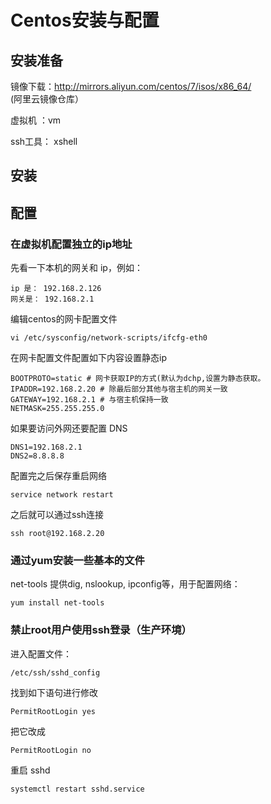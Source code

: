 # Centos安装与配置

## 安装准备

镜像下载：http://mirrors.aliyun.com/centos/7/isos/x86_64/   (阿里云镜像仓库）

虚拟机 ：vm

ssh工具： xshell

## 安装



## 配置

### 在虚拟机配置独立的ip地址

先看一下本机的网关和 ip，例如：

```
ip 是： 192.168.2.126
网关是： 192.168.2.1
```

编辑centos的网卡配置文件

```
vi /etc/sysconfig/network-scripts/ifcfg-eth0
```

在网卡配置文件配置如下内容设置静态ip

```
BOOTPROTO=static # 网卡获取IP的方式(默认为dchp,设置为静态获取。
IPADDR=192.168.2.20 # 除最后部分其他与宿主机的网关一致
GATEWAY=192.168.2.1 # 与宿主机保持一致
NETMASK=255.255.255.0
```

如果要访问外网还要配置 DNS

```
DNS1=192.168.2.1
DNS2=8.8.8.8
```

配置完之后保存重启网络

```
service network restart
```

之后就可以通过ssh连接

```
ssh root@192.168.2.20
```

### 通过yum安装一些基本的文件

net-tools 提供dig, nslookup, ipconfig等，用于配置网络：

```
yum install net-tools
```

### 禁止root用户使用ssh登录（生产环境）

进入配置文件：

```
/etc/ssh/sshd_config
```

找到如下语句进行修改

 ```
 PermitRootLogin yes
 ```

把它改成

 ```
 PermitRootLogin no
 ```

重启 sshd

```
systemctl restart sshd.service
```

